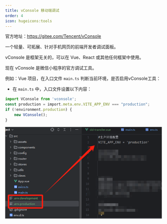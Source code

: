 ```yaml
---
title: vConsole 移动端调试
order: 4
icon: hugeicons:tools
---
```


官方地址：https://gitee.com/Tencent/vConsole

一个轻量、可拓展、针对手机网页的前端开发者调试面板。

vConsole 是框架无关的，可以在 Vue、React 或其他任何框架中使用。

现在 vConsole 是微信小程序的官方调试工具。



例如：Vue 项目，在入口文件 `main.ts` 判断当前环境，是否启用vConsole工具：

- 在 `main.ts` 中，入口文件设置以下内容：

```ts
import VConsole from 'vconsole';
const production = import.meta.env.VITE_APP_ENV === "production";
if (!environment.production) {
    new VConsole();
}
```

![image-20250206110738430](https://raw.githubusercontent.com/xupengboo/xupengboo-picture/main/img/image-20250206110738430.png)
